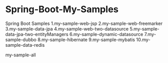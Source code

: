 # Spring-Boot-My-Samples
Spring Boot Samples
1.my-sample-web-jsp
2.my-sample-web-freemarker
3.my-sample-data-jpa
4.my-sample-web-two-datasource
5.my-sample-data-jpa-two-entityManagers
6.my-sample-dynamic-datasource
7.my-sample-dubbo
8.my-sample-hibernate
9.my-sample-mybatis
10.my-sample-data-redis
  
my-sample-all
